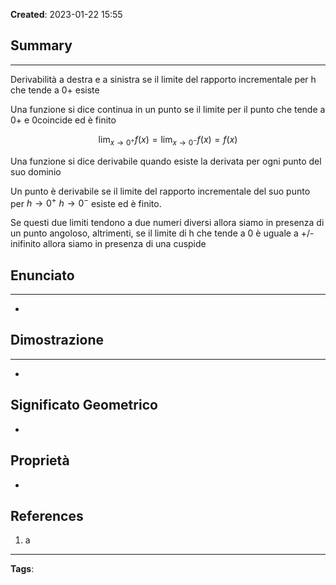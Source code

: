 **Created**: 2023-01-22 15:55

## Summary

---

Derivabilità a destra e a sinistra se il limite del rapporto incrementale per h che tende a 0+ esiste 

Una funzione si dice continua in un punto se il limite per il punto che tende a 0+ e 0coincide ed è finito

$$
\lim_{x \to 0^+} f(x) = \lim_{x \to 0^-} f(x) =f(x)
$$

Una funzione si dice derivabile quando esiste la derivata per ogni punto del suo dominio

Un punto è derivabile se il limite del rapporto incrementale del suo punto per $h \to{0^+}$ $h \to{0^-}$ esiste ed è finito.

Se questi due limiti tendono a due numeri diversi allora siamo in presenza di un punto angoloso, altrimenti, se il limite di h che tende a 0 è uguale a +/- inifinito allora siamo in presenza di una cuspide 

## Enunciato

---
- 

## Dimostrazione

---
- 

## Significato Geometrico

- 

## Proprietà

- 

## References

1. a

---
**Tags**: